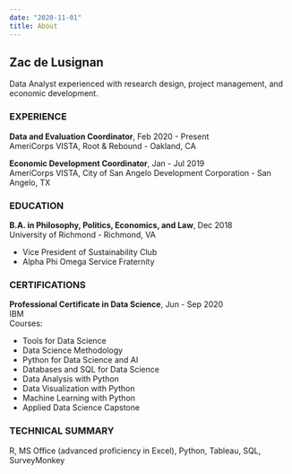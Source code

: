 ```yaml
---
date: "2020-11-01"
title: About 
---
```


## Zac de Lusignan

Data Analyst experienced with research design, project management, and economic development.

### EXPERIENCE

**Data and Evaluation Coordinator**, Feb 2020 - Present\
AmeriCorps VISTA, Root & Rebound - Oakland, CA

**Economic Development Coordinator**, Jan - Jul 2019\
AmeriCorps VISTA, City of San Angelo Development Corporation - San Angelo, TX


### EDUCATION

**B.A. in Philosophy, Politics, Economics, and Law**, Dec 2018\
University of Richmond - Richmond, VA
- Vice President of Sustainability Club
- Alpha Phi Omega Service Fraternity


### CERTIFICATIONS

**Professional Certificate in Data Science**, Jun - Sep 2020\
IBM\
Courses:
- Tools for Data Science
- Data Science Methodology
- Python for Data Science and AI
- Databases and SQL for Data Science
- Data Analysis with Python
- Data Visualization with Python
- Machine Learning with Python
- Applied Data Science Capstone

### TECHNICAL SUMMARY

R, MS Office (advanced proficiency in Excel), Python, Tableau, SQL, SurveyMonkey